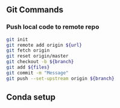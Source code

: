 ## Git Commands
### Push local code to remote repo
```bash
git init
git remote add origin ${url}
git fetch origin
git reset origin/master
git checkout -b ${branch}
git add ${files}
git commit -m "Message"
git push --set-upstream origin ${branch}
```

## Conda setup
